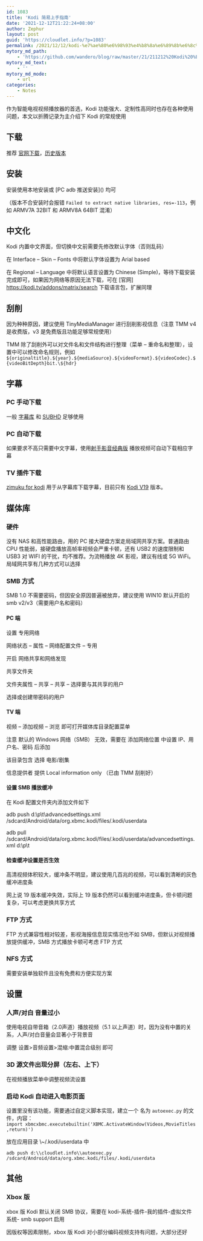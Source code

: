 ```yaml
---
id: 1083
title: 'Kodi 简易上手指南'
date: '2021-12-12T21:22:24+08:00'
author: Zephur
layout: post
guid: 'https://cloudlet.info/?p=1083'
permalink: /2021/12/12/kodi-%e7%ae%80%e6%98%93%e4%b8%8a%e6%89%8b%e6%8c%87%e5%8d%97/
mytory_md_path:
    - 'https://github.com/wandero/blog/raw/master/21/211212%20Kodi%20%E7%AE%80%E6%98%93%E4%B8%8A%E6%89%8B%E6%8C%87%E5%8D%97.md'
mytory_md_text:
    - ''
mytory_md_mode:
    - url
categories:
    - Notes
---
```


作为智能电视视频播放器的首选，Kodi 功能强大、定制性高同时也存在各种使用问题，本文以折腾记录为主介绍下 Kodi 的常规使用

## 下载

推荐 [官网下载](<https://kodi.tv/download/android>)，[历史版本](http://mirrors.kodi.tv/releases/android/)

## 安装

安装使用本地安装或 \[PC adb 推送安装\]() 均可

（版本不合安装时会报错 `Failed to extract native libraries, res=-113`，例如 ARMV7A 32BIT 和 ARMV8A 64BIT 混淆）

## 中文化

Kodi 内置中文界面，但切换中文前需要先修改默认字体（否则乱码）

在 Interface – Skin – Fonts 中将默认字体设置为 Arial based

在 Regional – Language 中将默认语言设置为 Chinese (Simple)，等待下载安装完成即可，如果因为网络等原因无法下载，可在 \[官网\] <https://kodi.tv/addons/matrix/search> 下载语言包，扩展同理

## 刮削

因为种种原因，建议使用 TinyMediaManager 进行刮削影视信息（注意 TMM v4 是收费版，v3 是免费版且功能足够常规使用）

TMM 除了刮削外可以对文件名和文件结构进行整理（菜单 – 重命名和整理），设置中可以修改命名规则，例如 `${originaltitle}.${year}.${mediaSource}.${videoFormat}.${videoCodec}.${videoBitDepth}bit.\${hdr}`

## 字幕

### PC 手动下载

一般 [字幕库](https://zimuku.org/) 和 [SUBHD](https://subhd.com/) 足够使用

### PC 自动下载

如果要求不高只需要中文字幕，使用[射手影音经典版](https://file.splayer.org/SPlayerSetup.exe?SPlayerSetup2437_701266.exe&from=splayer) 播放视频可自动下载相应字幕

### TV 插件下载

[zimuku for kodi](<https://github.com/pizzamx/zimuku_for_kodi>) 用于从字幕库下载字幕，目前只有 [Kodi V19](https://kodi.tv/) 版本。

## 媒体库

### 硬件

没有 NAS 和高性能路由，用的 PC 接大硬盘方案走局域网共享方案。普通路由 CPU 性能弱，接硬盘播放高帧率视频会严重卡顿，还有 USB2 的速度限制和 USB3 对 WIFI 的干扰，均不推荐。为流畅播放 4K 影视，建议有线或 5G WiFi。局域网共享有几种方式可以选择

### SMB 方式

SMB 1.0 不需要密码，但因安全原因普遍被放弃，建议使用 WIN10 默认开启的 smb v2/v3（需要用户名和密码）

#### PC 端

设置 专用网络

网络状态 – 属性 – 网络配置文件 – 专用

开启 网络共享和网络发现

共享文件夹

文件夹属性 – 共享 – 共享 – 选择要与其共享的用户

选择或创建带密码的用户

#### TV 端

视频 – 添加视频 – 浏览 即可打开媒体库目录配置菜单

注意 默认的 Windows 网络（SMB） 无效，需要在 添加网络位置 中设置 IP、用户名、密码 后添加

该目录包含 选择 电影/剧集

信息提供者 提供 Local information only （已由 TMM 刮削好）

#### 设置 SMB 播放缓冲

在 Kodi 配置文件夹内添加文件如下


adb push d:\\p\\t\\advancedsettings.xml /sdcard/Android/data/org.xbmc.kodi/files/.kodi/userdata

adb pull /sdcard/Android/data/org.xbmc.kodi/files/.kodi/userdata/advancedsettings.xml d:\\p\\t

#### 检查缓冲设置是否生效

高清视频体积较大，缓冲条不明显，建议使用几百兆的视频，可以看到清晰的灰色缓冲进度条

网上说 19 版本缓冲失效，实际上 19 版本仍然可以看到缓冲进度条，但卡顿问题复杂，可以考虑更换共享方式

### FTP 方式

FTP 方式兼容性相对较差，影视海报信息现实情况也不如 SMB，但默认对视频播放提供缓冲，SMB 方式播放卡顿可考虑 FTP 方式

### NFS 方式

需要安装单独软件且没有免费和方便实现方案

## 设置

### 人声/对白 音量过小

使用电视自带音箱（2.0声道）播放视频（5.1 以上声道）时，因为没有中置的关系，人声/对白音量会显著小于背景音

调整 设置&gt;音频设置&gt;混缩:中置混合级别 即可

### 3D 源文件出现分屏（左右、上下）

在视频播放菜单中调整视频流设置

### 启动 Kodi 自动进入电影页面

设置里没有该功能，需要通过自定义脚本实现，建立一个 名为 `autoexec.py` 的文件，内容： `import xbmcxbmc.executebuiltin('XBMC.ActivateWindow(Videos,MovieTitles,return)')`

放在应用目录 \\~/.kodi/userdata 中

`adb push d:\\cloudlet.info\\autoexec.py /sdcard/Android/data/org.xbmc.kodi/files/.kodi/userdata`

## 其他

### Xbox 版

xbox 版 Kodi 默认关闭 SMB 协议，需要在 kodi-系统-插件-我的插件-虚拟文件系统- smb support 启用

因版权等因素限制，xbox 版 Kodi 对小部分编码视频支持有问题，大部分还好